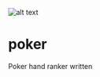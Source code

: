 ![alt text](http://donnemartin.com/wp-content/uploads/2014/10/poker_cover.jpg)

poker
============

Poker hand ranker written 